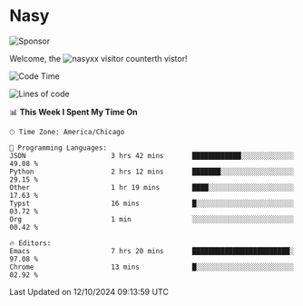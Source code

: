 # Nasy

<!--
<p align="center">
<img height="200" src="https://github-readme-stats.vercel.app/api?username=nasyxx&count_private=true&show_icons=true&theme=dracula&include_all_commits=true"/>
<img height="200" src="https://github-readme-stats.vercel.app/api/top-langs/?username=nasyxx&theme=dracula&hide=html,jupyter+notebook&count_private=true&show_icons=true"/>
</p>

  
----------------
-->

![Sponsor](https://img.shields.io/static/v1.svg?label=Sponsor&message=%E2%9D%A4&logo=GitHub&style=flat&color=pink)
 
Welcome, the ![nasyxx visitor counter](https://count.getloli.com/get/@nasyxx?theme=rule34)th vistor!
 
<!--START_SECTION:waka-->
![Code Time](http://img.shields.io/badge/Code%20Time-4%2C696%20hrs%2035%20mins-blue)

![Lines of code](https://img.shields.io/badge/From%20Hello%20World%20I%27ve%20Written-6.3%20million%20lines%20of%20code-blue)

📊 **This Week I Spent My Time On** 

```text
🕑︎ Time Zone: America/Chicago

💬 Programming Languages: 
JSON                     3 hrs 42 mins       ████████████░░░░░░░░░░░░░   49.08 % 
Python                   2 hrs 12 mins       ███████░░░░░░░░░░░░░░░░░░   29.15 % 
Other                    1 hr 19 mins        ████░░░░░░░░░░░░░░░░░░░░░   17.63 % 
Typst                    16 mins             █░░░░░░░░░░░░░░░░░░░░░░░░   03.72 % 
Org                      1 min               ░░░░░░░░░░░░░░░░░░░░░░░░░   00.42 % 

🔥 Editors: 
Emacs                    7 hrs 20 mins       ████████████████████████░   97.08 % 
Chrome                   13 mins             █░░░░░░░░░░░░░░░░░░░░░░░░   02.92 % 
```


 Last Updated on 12/10/2024 09:13:59 UTC
<!--END_SECTION:waka-->

<!-- ![visitors](https://visitor-badge.laobi.icu/badge?page_id=nasyxx.nasyxx) -->
